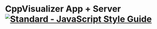 # CppVisualizer App + Server [![Standard - JavaScript Style Guide](https://img.shields.io/badge/code_style-standard-brightgreen.svg)](https://standardjs.com)
